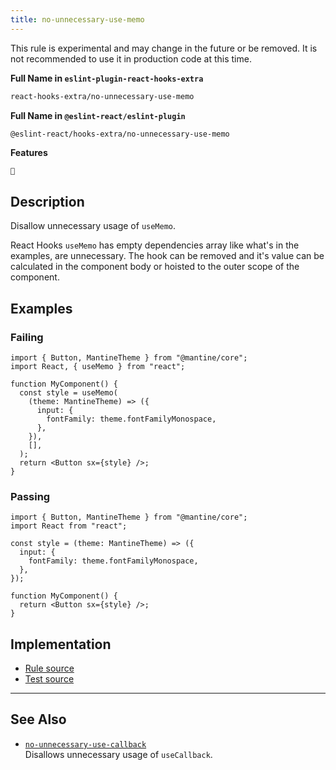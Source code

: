 ```yaml
---
title: no-unnecessary-use-memo
---
```


<Callout type="warning">This rule is experimental and may change in the future or be removed. It is not recommended to use it in production code at this time.</Callout>

**Full Name in `eslint-plugin-react-hooks-extra`**

```sh copy
react-hooks-extra/no-unnecessary-use-memo
```

**Full Name in `@eslint-react/eslint-plugin`**

```sh copy
@eslint-react/hooks-extra/no-unnecessary-use-memo
```

**Features**

`🧪`

## Description

Disallow unnecessary usage of `useMemo`.

React Hooks `useMemo` has empty dependencies array like what's in the examples, are unnecessary. The hook can be removed and it's value can be calculated in the component body or hoisted to the outer scope of the component.

## Examples

### Failing

```tsx
import { Button, MantineTheme } from "@mantine/core";
import React, { useMemo } from "react";

function MyComponent() {
  const style = useMemo(
    (theme: MantineTheme) => ({
      input: {
        fontFamily: theme.fontFamilyMonospace,
      },
    }),
    [],
  );
  return <Button sx={style} />;
}
```

### Passing

```tsx
import { Button, MantineTheme } from "@mantine/core";
import React from "react";

const style = (theme: MantineTheme) => ({
  input: {
    fontFamily: theme.fontFamilyMonospace,
  },
});

function MyComponent() {
  return <Button sx={style} />;
}
```

## Implementation

- [Rule source](https://github.com/Rel1cx/eslint-react/tree/main/packages/plugins/eslint-plugin-react-hooks-extra/src/rules/no-unnecessary-use-memo.ts)
- [Test source](https://github.com/Rel1cx/eslint-react/tree/main/packages/plugins/eslint-plugin-react-hooks-extra/src/rules/no-unnecessary-use-memo.spec.ts)

---

## See Also

- [`no-unnecessary-use-callback`](./hooks-extra-no-unnecessary-use-callback)\
  Disallows unnecessary usage of `useCallback`.

